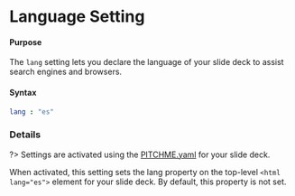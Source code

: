 # Language Setting

#### Purpose

The `lang` setting lets you declare the language of your slide deck to assist search engines and browsers.

#### Syntax

```yaml
lang : "es"
```

### Details

?> Settings are activated using the [PITCHME.yaml](/conventions/pitchme-yaml.md) for your slide deck.

When activated, this setting sets the lang property on the top-level `<html lang="es">` element for your slide deck. By default, this property is not set.

